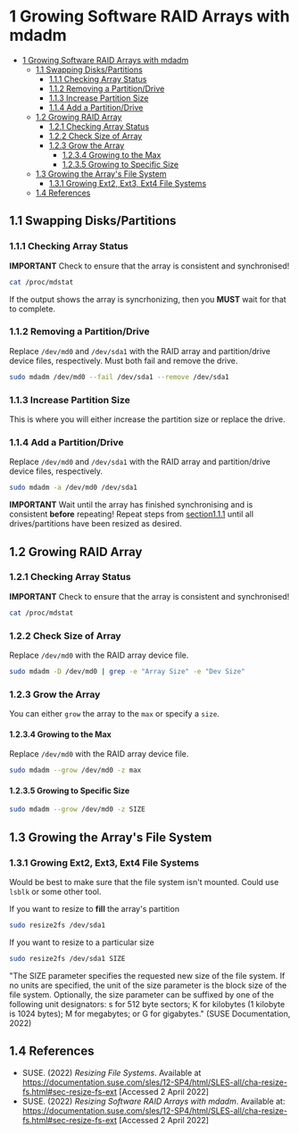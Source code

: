 # 1 Growing Software RAID Arrays with mdadm

- [1 Growing Software RAID Arrays with mdadm](#1-growing-software-raid-arrays-with-mdadm)
  - [1.1 Swapping Disks/Partitions](#11-swapping-diskspartitions)
    - [1.1.1 Checking Array Status](#111-checking-array-status)
    - [1.1.2 Removing a Partition/Drive](#112-removing-a-partitiondrive)
    - [1.1.3 Increase Partition Size](#113-increase-partition-size)
    - [1.1.4 Add a Partition/Drive](#114-add-a-partitiondrive)
  - [1.2 Growing RAID Array](#12-growing-raid-array)
    - [1.2.1 Checking Array Status](#121-checking-array-status)
    - [1.2.2 Check Size of Array](#122-check-size-of-array)
    - [1.2.3 Grow the Array](#123-grow-the-array)
      - [1.2.3.4 Growing to the Max](#1234-growing-to-the-max)
      - [1.2.3.5 Growing to Specific Size](#1235-growing-to-specific-size)
  - [1.3 Growing the Array's File System](#13-growing-the-arrays-file-system)
    - [1.3.1 Growing Ext2, Ext3, Ext4 File Systems](#131-growing-ext2-ext3-ext4-file-systems)
  - [1.4 References](#14-references)

## 1.1 Swapping Disks/Partitions

### 1.1.1 Checking Array Status

**IMPORTANT** Check to ensure that the array is consistent and synchronised!

```bash
cat /proc/mdstat
```

If the output shows the array is syncrhonizing, then you **MUST** wait for that to complete.

### 1.1.2 Removing a Partition/Drive

Replace `/dev/md0` and `/dev/sda1` with the RAID array and partition/drive device files, respectively.
Must both fail and remove the drive.

```bash
sudo mdadm /dev/md0 --fail /dev/sda1 --remove /dev/sda1
```

### 1.1.3 Increase Partition Size

This is where you will either increase the partition size or replace the drive.

### 1.1.4 Add a Partition/Drive

Replace `/dev/md0` and `/dev/sda1` with the RAID array and partition/drive device files, respectively.

```bash
sudo mdadm -a /dev/md0 /dev/sda1
```

**IMPORTANT** Wait until the array has finished synchronising and is consistent **before** repeating!
Repeat steps from [section1.1.1](#111-checking-array-status) until all drives/partitions have been resized as desired.

## 1.2 Growing RAID Array

### 1.2.1 Checking Array Status

**IMPORTANT** Check to ensure that the array is consistent and synchronised!

```bash
cat /proc/mdstat
```

### 1.2.2 Check Size of Array

Replace `/dev/md0` with the RAID array device file.

```bash
sudo mdadm -D /dev/md0 | grep -e "Array Size" -e "Dev Size"
```

### 1.2.3 Grow the Array

You can either `grow` the array to the `max` or specify a `size`.

#### 1.2.3.4 Growing to the Max

Replace `/dev/md0` with the RAID array device file.

```bash
sudo mdadm --grow /dev/md0 -z max
```

#### 1.2.3.5 Growing to Specific Size

```bash
sudo mdadm --grow /dev/md0 -z SIZE
```

## 1.3 Growing the Array's File System

### 1.3.1 Growing Ext2, Ext3, Ext4 File Systems

Would be best to make sure that the file system isn't mounted. Could use `lsblk` or some other tool.

If you want to resize to **fill** the array's partition

```bash
sudo resize2fs /dev/sda1

```

If you want to resize to a particular size

```bash
sudo resize2fs /dev/sda1 SIZE
```

"The SIZE parameter specifies the requested new size of the file system. If no units are specified, the unit of the size parameter is the block size of the file system. Optionally, the size parameter can be suffixed by one of the following unit designators: s for 512 byte sectors; K for kilobytes (1 kilobyte is 1024 bytes); M for megabytes; or G for gigabytes." (SUSE Documentation, 2022)

## 1.4 References

- SUSE. (2022) *Resizing File Systems*. Available at <https://documentation.suse.com/sles/12-SP4/html/SLES-all/cha-resize-fs.html#sec-resize-fs-ext> [Accessed 2 April 2022]
- SUSE. (2022) *Resizing Software RAID Arrays with mdadm*. Available at: <https://documentation.suse.com/sles/12-SP4/html/SLES-all/cha-resize-fs.html#sec-resize-fs-ext> [Accessed 2 April 2022]
